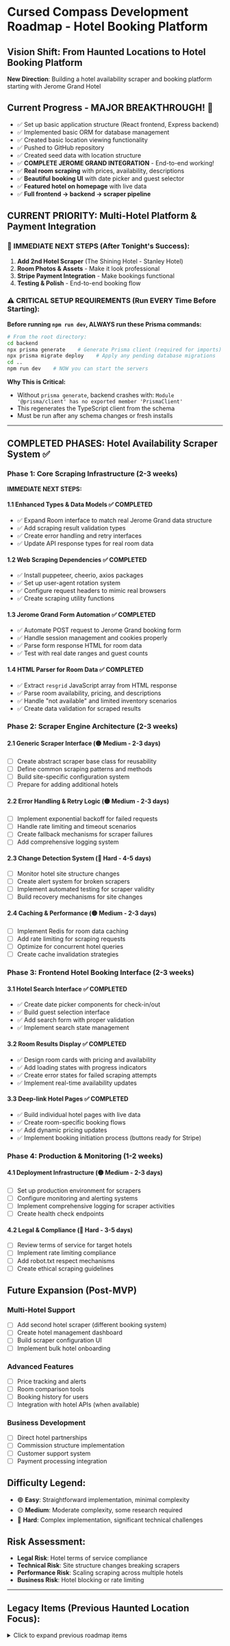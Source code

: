 # Cursed Compass Development Roadmap - Hotel Booking Platform

## Vision Shift: From Haunted Locations to Hotel Booking Platform
**New Direction**: Building a hotel availability scraper and booking platform starting with Jerome Grand Hotel

## Current Progress - MAJOR BREAKTHROUGH! 🚀
- ✅ Set up basic application structure (React frontend, Express backend)
- ✅ Implemented basic ORM for database management
- ✅ Created basic location viewing functionality
- ✅ Pushed to GitHub repository
- ✅ Created seed data with location structure
- ✅ **COMPLETE JEROME GRAND INTEGRATION** - End-to-end working!
- ✅ **Real room scraping** with prices, availability, descriptions
- ✅ **Beautiful booking UI** with date picker and guest selector
- ✅ **Featured hotel on homepage** with live data
- ✅ **Full frontend → backend → scraper pipeline**

## CURRENT PRIORITY: Multi-Hotel Platform & Payment Integration

### 🎯 IMMEDIATE NEXT STEPS (After Tonight's Success):
1. **Add 2nd Hotel Scraper** (The Shining Hotel - Stanley Hotel)
2. **Room Photos & Assets** - Make it look professional
3. **Stripe Payment Integration** - Make bookings functional  
4. **Testing & Polish** - End-to-end booking flow

### ⚠️ CRITICAL SETUP REQUIREMENTS (Run EVERY Time Before Starting):

**Before running `npm run dev`, ALWAYS run these Prisma commands:**
```bash
# From the root directory:
cd backend
npx prisma generate    # Generate Prisma client (required for imports)
npx prisma migrate deploy    # Apply any pending database migrations
cd ..
npm run dev    # NOW you can start the servers
```

**Why This is Critical:**
- Without `prisma generate`, backend crashes with: `Module '@prisma/client' has no exported member 'PrismaClient'`
- This regenerates the TypeScript client from the schema
- Must be run after any schema changes or fresh installs

---

## COMPLETED PHASES: Hotel Availability Scraper System ✅

### Phase 1: Core Scraping Infrastructure (2-3 weeks)
**IMMEDIATE NEXT STEPS:**

#### 1.1 Enhanced Types & Data Models ✅ COMPLETED
- ✅ Expand Room interface to match real Jerome Grand data structure
- ✅ Add scraping result validation types
- ✅ Create error handling and retry interfaces
- ✅ Update API response types for real room data

#### 1.2 Web Scraping Dependencies ✅ COMPLETED
- ✅ Install puppeteer, cheerio, axios packages
- ✅ Set up user-agent rotation system
- ✅ Configure request headers to mimic real browsers
- ✅ Create scraping utility functions

#### 1.3 Jerome Grand Form Automation ✅ COMPLETED
- ✅ Automate POST request to Jerome Grand booking form
- ✅ Handle session management and cookies properly
- ✅ Parse form response HTML for room data
- ✅ Test with real date ranges and guest counts

#### 1.4 HTML Parser for Room Data ✅ COMPLETED
- ✅ Extract `resgrid` JavaScript array from HTML response
- ✅ Parse room availability, pricing, and descriptions
- ✅ Handle "not available" and limited inventory scenarios
- ✅ Create data validation for scraped results

### Phase 2: Scraper Engine Architecture (2-3 weeks)

#### 2.1 Generic Scraper Interface (🟡 Medium - 2-3 days)
- [ ] Create abstract scraper base class for reusability
- [ ] Define common scraping patterns and methods
- [ ] Build site-specific configuration system
- [ ] Prepare for adding additional hotels

#### 2.2 Error Handling & Retry Logic (🟡 Medium - 2-3 days)
- [ ] Implement exponential backoff for failed requests
- [ ] Handle rate limiting and timeout scenarios
- [ ] Create fallback mechanisms for scraper failures
- [ ] Add comprehensive logging system

#### 2.3 Change Detection System (🔴 Hard - 4-5 days)
- [ ] Monitor hotel site structure changes
- [ ] Create alert system for broken scrapers
- [ ] Implement automated testing for scraper validity
- [ ] Build recovery mechanisms for site changes

#### 2.4 Caching & Performance (🟡 Medium - 2-3 days)
- [ ] Implement Redis for room data caching
- [ ] Add rate limiting for scraping requests
- [ ] Optimize for concurrent hotel queries
- [ ] Create cache invalidation strategies

### Phase 3: Frontend Hotel Booking Interface (2-3 weeks)

#### 3.1 Hotel Search Interface ✅ COMPLETED
- ✅ Create date picker components for check-in/out
- ✅ Build guest selection interface
- ✅ Add search form with proper validation
- ✅ Implement search state management

#### 3.2 Room Results Display ✅ COMPLETED
- ✅ Design room cards with pricing and availability
- ✅ Add loading states with progress indicators
- ✅ Create error states for failed scraping attempts
- ✅ Implement real-time availability updates

#### 3.3 Deep-link Hotel Pages ✅ COMPLETED
- ✅ Build individual hotel pages with live data
- ✅ Create room-specific booking flows
- ✅ Add dynamic pricing updates
- ✅ Implement booking initiation process (buttons ready for Stripe)

### Phase 4: Production & Monitoring (1-2 weeks)

#### 4.1 Deployment Infrastructure (🟡 Medium - 2-3 days)
- [ ] Set up production environment for scrapers
- [ ] Configure monitoring and alerting systems
- [ ] Implement comprehensive logging for scraper activities
- [ ] Create health check endpoints

#### 4.2 Legal & Compliance (🔴 Hard - 3-5 days)
- [ ] Review terms of service for target hotels
- [ ] Implement rate limiting compliance
- [ ] Add robot.txt respect mechanisms
- [ ] Create ethical scraping guidelines

## Future Expansion (Post-MVP)

### Multi-Hotel Support
- [ ] Add second hotel scraper (different booking system)
- [ ] Create hotel management dashboard
- [ ] Build scraper configuration UI
- [ ] Implement bulk hotel onboarding

### Advanced Features
- [ ] Price tracking and alerts
- [ ] Room comparison tools
- [ ] Booking history for users
- [ ] Integration with hotel APIs (when available)

### Business Development
- [ ] Direct hotel partnerships
- [ ] Commission structure implementation
- [ ] Customer support system
- [ ] Payment processing integration

## Difficulty Legend:
- 🟢 **Easy**: Straightforward implementation, minimal complexity
- 🟡 **Medium**: Moderate complexity, some research required
- 🔴 **Hard**: Complex implementation, significant technical challenges

## Risk Assessment:
- **Legal Risk**: Hotel terms of service compliance
- **Technical Risk**: Site structure changes breaking scrapers
- **Performance Risk**: Scaling scraping across multiple hotels
- **Business Risk**: Hotel blocking or rate limiting

---

## Legacy Items (Previous Haunted Location Focus):
<details>
<summary>Click to expand previous roadmap items</summary>

### Previous UI Refinements & Styling Improvements
- [ ] Create consistent theme file with color variables
- [ ] Add atmospheric effects (fog overlay, subtle animations)
- [ ] Improve typography and spacing
- [ ] Enhance location cards with better hover states
- [ ] Create loading skeletons for better UX

### Previous Hosting Configuration
- [ ] Set up hosting environment (Vercel, Netlify, or custom)
- [ ] Create "Coming Soon" page for public access
- [ ] Implement developer access toggle
- [ ] Configure environment variables for different environments
- [ ] Set up proper domain with Porkbun

</details>
